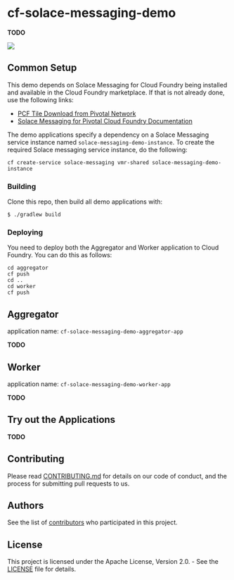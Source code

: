 # cf-solace-messaging-demo

**TODO**

![](aggregator/src/main/resources/demo-overview.png)

## Common Setup

This demo depends on Solace Messaging for Cloud Foundry being installed and available in the Cloud Foundry marketplace. If that is not already done, use the following links:

* [PCF Tile Download from Pivotal Network](https://network.pivotal.io/)
* [Solace Messaging for Pivotal Cloud Foundry Documentation](http://docs.pivotal.io/solace-messaging/)

The demo applications specify a dependency on a Solace Messaging service instance named `solace-messaging-demo-instance`. To create the required Solace messaging service instance, do the following:

	cf create-service solace-messaging vmr-shared solace-messaging-demo-instance

### Building

Clone this repo, then build all demo applications with:

	$ ./gradlew build

### Deploying

You need to deploy both the Aggregator and Worker application to Cloud Foundry. You can do this as follows:

    cd aggregator
    cf push
    cd ..
    cd worker
    cf push

## Aggregator

application name: `cf-solace-messaging-demo-aggregator-app`

**TODO**

## Worker

application name: `cf-solace-messaging-demo-worker-app`

**TODO**

## Try out the Applications

**TODO**


## Contributing

Please read [CONTRIBUTING.md](CONTRIBUTING.md) for details on our code of conduct, and the process for submitting pull requests to us.

## Authors

See the list of [contributors](https://github.com/mdspielman/cf-solace-messaging-demo/contributors) who participated in this project.

## License

This project is licensed under the Apache License, Version 2.0. - See the [LICENSE](LICENSE) file for details.